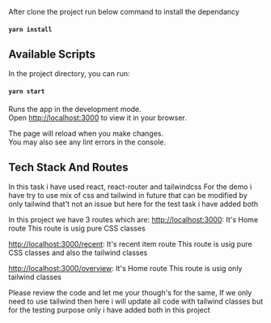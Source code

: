 After clone the project run below command to install the dependancy

#### `yarn install`

## Available Scripts

In the project directory, you can run:

#### `yarn start`

Runs the app in the development mode.\
Open [http://localhost:3000](http://localhost:3000) to view it in your browser.

The page will reload when you make changes.\
You may also see any lint errors in the console.

## Tech Stack And Routes

In this task i have used react, react-router and tailwindcss
For the demo i have try to use mix of css and tailwind in future that can be modified by only tailwind that't not an issue but here for the test task i have added both

In this project we have 3 routes which are:
[http://localhost:3000](http://localhost:3000): It's Home route
This route is usig pure CSS classes

[http://localhost:3000/recent](http://localhost:3000/recent): It's recent item route
This route is usig pure CSS classes and also the tailwind classes

[http://localhost:3000/overview](http://localhost:3000/overview): It's Home route
This route is usig only tailwind classes

Please review the code and let me your though's for the same, If we only need to use tailwind then here i will update all code with tailwind classes but for the testing purpose only i have added both in this project

